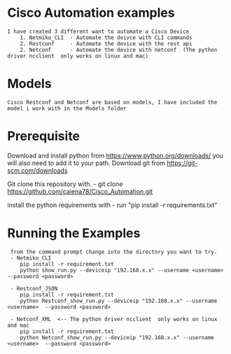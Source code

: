 # Cisco Automation examples
    I have created 3 different want to automate a Cisco Device
        1. Netmiko_CLI  - Automate the deivce with CLI commands 
        2. Restconf     - Automate the device with the rest api
        2. Netconf      - Automate the device with netconf  (The python driver ncclient  only works on linux and mac)

# Models
    Cisco Restconf and Netconf are based on models, I have included the model i work with in the Models folder

# Prerequisite
   Download and install python from https://www.python.org/downloads/ you will also need to add it to your path.
   Download git from https://git-scm.com/downloads

   Git clone this repository with.
    - git clone https://github.com/caiena78/Cisco_Automation.git
   
   install the python requirements with
    - run "pip install -r requirements.txt" 


# Running the Examples
     from the command prompt change into the directory you want to try.
     - Netmiko_CLI
        pip install -r requirement.txt
        python show_run.py --deviceip "192.168.x.x" --username <username>  --password <password>

     - Restconf_JSON
        pip install -r requirement.txt
        python Restconf_show_run.py --deviceip "192.168.x.x" --username <username>  --password <password>

     - Netconf_XML  <-- The python driver ncclient  only works on linux and mac
        pip install -r requirement.txt
        python Netconf_show_run.py --deviceip "192.168.x.x" --username <username>  --password <password>